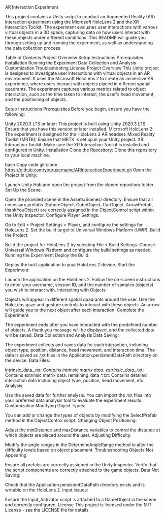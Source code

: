 AR Interaction Experiment

This project contains a Unity script to conduct an Augmented Reality (AR) interaction experiment using the Microsoft HoloLens 2 and the XR Interaction Toolkit. The experiment evaluates user interactions with various virtual objects in a 3D space, capturing data on how users interact with these objects under different conditions. This README will guide you through setting up and running the experiment, as well as understanding the data collection process.

Table of Contents
Project Overview
Setup Instructions
Prerequisites
Installation
Running the Experiment
Data Collection and Analysis
Customization
Troubleshooting
License
Project Overview
This Unity project is designed to investigate user interactions with virtual objects in an AR environment. It uses the Microsoft HoloLens 2 to create an immersive AR experience, where users interact with objects placed in different spatial quadrants. The experiment captures various metrics related to object interaction, such as the time taken to interact, the user's head movement, and the positioning of objects.

Setup Instructions
Prerequisites
Before you begin, ensure you have the following:

Unity 2020.3 LTS or later: This project is built using Unity 2020.3 LTS. Ensure that you have this version or later installed.
Microsoft HoloLens 2: The experiment is designed for the HoloLens 2 AR headset.
Mixed Reality Toolkit (MRTK): Ensure that MRTK is set up in your Unity project.
XR Interaction Toolkit: Make sure the XR Interaction Toolkit is installed and configured in Unity.
Installation
Clone the Repository: Clone this repository to your local machine.

bash
Copy code
git clone https://github.com/yourusername/ARInteractionExperiment.git
Open the Project in Unity:

Launch Unity Hub and open the project from the cloned repository folder.
Set Up the Scene:

Open the provided scene in the Assets/Scenes/ directory.
Ensure that all necessary prefabs (SphereObject, CubeObject, CarObject, ArrowPrefab, thankYouObject) are correctly assigned in the ObjectControl script within the Unity Inspector.
Configure Player Settings:

Go to Edit > Project Settings > Player, and configure the settings for HoloLens 2.
Set the build target to Universal Windows Platform (UWP).
Build the Project:

Build the project for HoloLens 2 by selecting File > Build Settings.
Choose Universal Windows Platform and configure the build settings as needed.
Running the Experiment
Deploy the Build:

Deploy the built application to your HoloLens 2 device.
Start the Experiment:

Launch the application on the HoloLens 2.
Follow the on-screen instructions to enter your username, session ID, and the number of samples (objects) you wish to interact with.
Interacting with Objects:

Objects will appear in different spatial quadrants around the user. Use the HoloLens gaze and gesture controls to interact with these objects.
An arrow will guide you to the next object after each interaction.
Complete the Experiment:

The experiment ends after you have interacted with the predefined number of objects. A thank you message will be displayed, and the collected data will be saved.
Data Collection and Analysis
Data Saving:

The experiment collects and saves data for each interaction, including object type, position, distance, head movement, and interaction time.
The data is saved as .txt files in the Application.persistentDataPath directory on the device.
Data Files:

intrinsic_data_*.txt: Contains intrinsic matrix data.
extrinsic_data_*.txt: Contains extrinsic matrix data.
remaining_data_*.txt: Contains detailed interaction data including object type, position, head movement, etc.
Analysis:

Use the saved data for further analysis. You can import the .txt files into your preferred data analysis tool to evaluate the experiment results.
Customization
Modifying Object Types:

You can add or change the types of objects by modifying the SelectPrefab method in the ObjectControl script.
Changing Object Positioning:

Adjust the minDistance and maxDistance variables to control the distance at which objects are placed around the user.
Adjusting Difficulty:

Modify the angle ranges in the DetermineAngleRange method to alter the difficulty levels based on object placement.
Troubleshooting
Objects Not Appearing:

Ensure all prefabs are correctly assigned in the Unity Inspector.
Verify that the script components are correctly attached to the game objects.
Data Not Saving:

Check that the Application.persistentDataPath directory exists and is writable on the HoloLens 2.
Input Issues:

Ensure the Input_Activator script is attached to a GameObject in the scene and correctly configured.
License
This project is licensed under the MIT License - see the LICENSE file for details.
